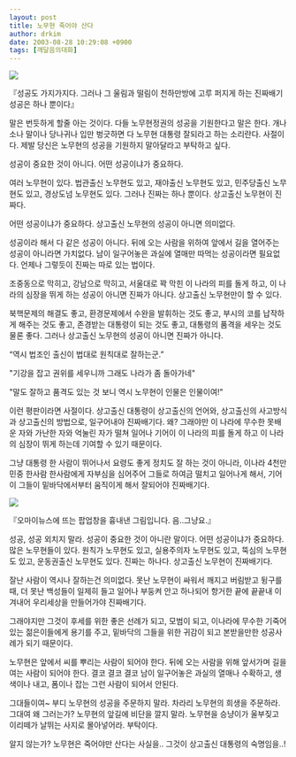 ```yaml
---
layout: post
title: 노무현 죽어야 산다
author: drkim
date: 2003-08-28 10:29:08 +0900
tags: [깨달음의대화]
---
```


  ![](http://drkimz.com/technote/board/KDR/upimg/1061955450.JPG)


  『성공도 가지가지다. 그러나 그 울림과 떨림이 천하만방에 고루 퍼지게 하는 진짜배기 성공은 하나 뿐이다』


말은 번듯하게 할줄 아는 것이다. 다들 노무현정권의 성공을 기원한다고 말은 한다. 개나 소나 말이나 당나귀나 입만 벙긋하면 다 노무현 대통령 잘되라고 하는 소리란다. 사절이다. 제발 당신은 노무현의 성공을 기원하지 말아달라고 부탁하고 싶다. 

성공이 중요한 것이 아니다. 어떤 성공이냐가 중요하다. 

여러 노무현이 있다. 법관출신 노무현도 있고, 재야출신 노무현도 있고, 민주당출신 노무현도 있고, 경상도넘 노무현도 있다. 그러나 진짜는 하나 뿐이다. 상고출신 노무현이 진짜다. 

어떤 성공이냐가 중요하다. 상고출신 노무현의 성공이 아니면 의미없다. 

성공이라 해서 다 같은 성공이 아니다. 뒤에 오는 사람을 위하여 앞에서 길을 열어주는 성공이 아니라면 가치없다. 남이 일구어놓은 과실에 열매만 따먹는 성공이라면 필요없다. 언제나 그렇듯이 진짜는 따로 있는 법이다. 

조중동으로 막히고, 강남으로 막히고, 서울대로 꽉 막힌 이 나라의 피를 돌게 하고, 이 나라의 심장을 뛰게 하는 성공이 아니면 진짜가 아니다. 상고출신 노무현만이 할 수 있다. 

북핵문제의 해결도 좋고, 환경문제에서 수완을 발휘하는 것도 좋고, 부시의 코를 납작하게 해주는 것도 좋고, 존경받는 대통령이 되는 것도 좋고, 대통령의 품격을 세우는 것도 물론 좋다. 그러나 상고출신 노무현의 성공이 아니면 진짜가 아니다. 

“역시 법조인 출신이 법대로 원칙대로 잘하는군.”
  
"기강을 잡고 권위를 세우니까 그래도 나라가 좀 돌아가네"
  
"말도 잘하고 품격도 있는 것 보니 역시 노무현이 인물은 인물이여!"

이런 평판이라면 사절이다. 상고출신 대통령이 상고출신의 언어와, 상고출신의 사고방식과 상고출신의 방법으로, 일구어내야 진짜배기다. 왜? 그래야만 이 나라에 무수한 못배운 자와 가난한 자와 억눌린 자가 떨쳐 일어나 기어이 이 나라의 피를 돌게 하고 이 나라의 심장이 뛰게 하는데 기여할 수 있기 때문이다.

그냥 대통령 한 사람이 뛰어나서 요령도 좋게 정치도 잘 하는 것이 아니라, 이나라 4천만 민중 한사람 한사람에게 자부심을 심어주어 그들로 하여금 떨치고 일어나게 해서, 기어이 그들이 밑바닥에서부터 움직이게 해서 잘되어야 진짜배기다. 


  ![](http://drkimz.com/technote/board/KDR/upimg/1061893839.jpg)


  『오마이뉴스에 뜨는 팝업창을 흉내낸 그림입니다. 음..그냥요.』



  
성공, 성공 외치지 말라. 성공이 중요한 것이 아니란 말이다. 어떤 성공이냐가 중요하다. 많은 노무현들이 있다. 원칙가 노무현도 있고, 실용주의자 노무현도 있고, 뚝심의 노무현도 있고, 운동권출신 노무현도 있다. 진짜는 하나다. 상고출신 노무현이 진짜배기다. 

잘난 사람이 역시나 잘하는건 의미없다. 못난 노무현이 싸워서 깨지고 버림받고 뒹구를 때, 더 못난 백성들이 일제히 들고 일어나 부둥켜 안고 하나되어 항거한 끝에 끝끝내 이겨내어 우리세상을 만들어가야 진짜배기다. 

그래야지만 그것이 후세를 위한 좋은 선례가 되고, 모범이 되고, 이나라에 무수한 기죽어 있는 젊은이들에게 용기를 주고, 밑바닥의 그들을 위한 귀감이 되고 본받을만한 성공사례가 되기 때문이다. 

노무현은 앞에서 씨를 뿌리는 사람이 되어야 한다. 뒤에 오는 사람을 위해 앞서가며 길을 여는 사람이 되어야 한다. 결코 결코 결코 남이 일구어놓은 과실의 열매나 수확하고, 생색이나 내고, 폼이나 잡는 그런 사람이 되어서 안된다. 

그대들이여~ 부디 노무현의 성공을 주문하지 말라. 차라리 노무현의 희생을 주문하라. 그대여 왜 그러는가? 노무현의 앞길에 비단을 깔지 말라. 노무현을 승냥이가 울부짖고 이리떼가 날뛰는 사지로 몰아넣어라. 부탁이다.

알지 않는가? 노무현은 죽어야만 산다는 사실을.. 그것이 상고출신 대통령의 숙명임을..!